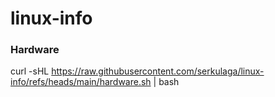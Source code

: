 # linux-info

### Hardware
curl -sHL https://raw.githubusercontent.com/serkulaga/linux-info/refs/heads/main/hardware.sh | bash
